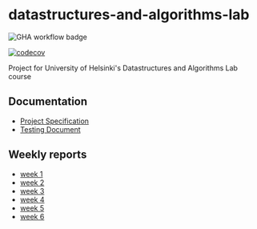 # datastructures-and-algorithms-lab

![GHA workflow badge](https://github.com/nicolaskivimaki/tiralabra/workflows/CI/badge.svg) 

[![codecov](https://codecov.io/gh/nicolaskivimaki/ohtuvarasto/branch/main/graph/badge.svg?token=PN7SO3X1KQ)](https://codecov.io/gh/nicolaskivimaki/tiralabra)

Project for University of Helsinki's Datastructures and Algorithms Lab course

## Documentation
- [Project Specification](https://github.com/nicolaskivimaki/tiralabra/blob/main/documentation/project_specification.md)
- [Testing Document](https://github.com/nicolaskivimaki/tiralabra/blob/main/documentation/testing_document.md)

## Weekly reports
- [week 1](https://github.com/nicolaskivimaki/tiralabra/blob/main/documentation/weekly_reports/week1.md)
- [week 2](https://github.com/nicolaskivimaki/tiralabra/blob/main/documentation/weekly_reports/week2.md)
- [week 3](https://github.com/nicolaskivimaki/tiralabra/blob/main/documentation/weekly_reports/week3.md)
- [week 4](https://github.com/nicolaskivimaki/tiralabra/blob/main/documentation/weekly_reports/week4.md)
- [week 5](https://github.com/nicolaskivimaki/tiralabra/blob/main/documentation/weekly_reports/week5.md)
- [week 6](https://github.com/nicolaskivimaki/tiralabra/blob/main/documentation/weekly_reports/week6.md)
